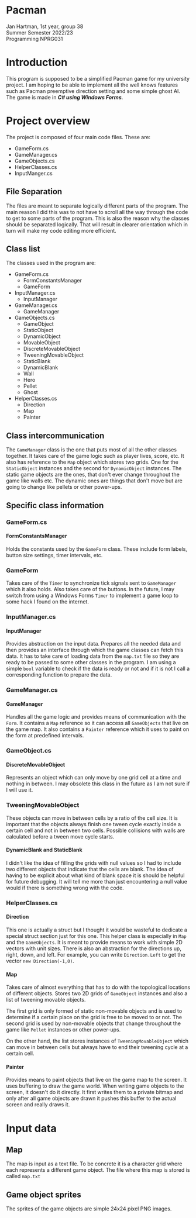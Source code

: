 # Pacman
Jan Hartman, 1st year, group 38  
Summer Semester 2022/23  
Programming NPRG031

# Introduction
This program is supposed to be a simplified Pacman game for my university project. I am hoping to be able to implement all the well knows features such as Pacman preemptive direction setting and some simple ghost AI. The game is made in ***C# using Windows Forms***.

# Project overview
The project is composed of four main code files. These are:
- GameForm.cs
- GameManager.cs
- GameObjects.cs
- HelperClasses.cs
- InputManger.cs

## File Separation
The files are meant to separate logically different parts of the program. The main reason I did this was to not have to scroll all the way through the code to get to some parts of the program. This is also the reason why the classes should be separated logically. That will result in clearer orientation which in turn will make my code editing more efficient.

## Class list
The classes used in the program are: 
- GameForm.cs
  - FormConstantsManager
  - GameForm 
- InputManager.cs
  - InputManager
- GameManager.cs
  - GameManager
- GameObjects.cs
  - GameObject
  - StaticObject
  - DynamicObject
  - MovableObject
  - DiscreteMovableObject
  - TweeningMovableObject
  - StaticBlank
  - DynamicBlank
  - Wall
  - Hero
  - Pellet
  - Ghost
- HelperClasses.cs
  - Direction
  - Map
  - Painter

## Class intercommunication
The `GameManager` class is the one that puts most of all the other classes together. It takes care of the game logic such as player lives, score, etc. It also has reference to the `Map` object which stores two grids. One for the `StaticObject` instances and the second for `DynamicObject` instances. The static game objects are the ones, that don't ever change throughout the game like walls etc. The dynamic ones are things that don't move but are going to change like pellets or other power-ups.

## Specific class information
### GameForm.cs
#### FormConstantsManager
Holds the constants used by the `GameForm` class. These include form labels, button size settings, timer intervals, etc.

### GameForm
Takes care of the `Timer` to synchronize tick signals sent to `GameManager` which it also holds. Also takes care of the buttons. In the future, I may switch from using a Windows Forms `Timer` to implement a game loop to some hack I found on the internet.

### InputManager.cs
#### InputManager
Provides abstraction on the input data. Prepares all the needed data and then provides an interface through which the game classes can fetch this data. It has to take care of loading data from the `map.txt` file so they are ready to be passed to some other classes in the program. I am using a simple `bool` variable to check if the data is ready or not and if it is not I call a corresponding function to prepare the data.

### GameManager.cs
#### GameManager
Handles all the game logic and provides means of communication with the `Form`. It contains a `Map` reference so it can access all `GameObjects` that live on the game map. It also contains a `Painter` reference which it uses to paint on the form at predefined intervals.

### GameObject.cs
#### DiscreteMovableObject
Represents an object which can only move by one grid cell at a time and nothing in between. I may obsolete this class in the future as I am not sure if I will use it.

### TweeningMovableObject
These objects can move in between cells by a ratio of the cell size. It is important that the objects always finish one tween cycle exactly inside a certain cell and not in between two cells. Possible collisions with walls are calculated before a tween move cycle starts.

#### DynamicBlank and StaticBlank
I didn't like the idea of filling the grids with null values so I had to include two different objects that indicate that the cells are blank. The idea of having to be explicit about what kind of blank space it is should be helpful for future debugging. It will tell me more than just encountering a null value would if there is something wrong with the code.

### HelperClasses.cs
#### Direction
This one is actually a struct but I thought it would be wasteful to dedicate a special struct section just for this one. This helper class is especially in `Map` and the `GameObjects`. It is meant to provide means to work with simple 2D vectors with unit sizes. There is also an abstraction for the directions up, right, down, and left. For example, you can write `Direction.Left` to get the vector `new Direction(-1,0)`.

#### Map
Takes care of almost everything that has to do with the topological locations of different objects. Stores two 2D grids of `GameObject` instances and also a list of tweening movable objects.  

The first grid is only formed of static non-movable objects and is used to determine if a certain place on the grid is free to be moved to or not. The second grid is used by non-movable objects that change throughout the game like `Pellet` instances or other power-ups.  

On the other hand, the list stores instances of `TweeningMovableObject` which can move in between cells but always have to end their tweening cycle at a certain cell.

#### Painter
Provides means to paint objects that live on the game map to the screen. It uses buffering to draw the game world. When writing game objects to the screen, it doesn't do it directly. It first writes them to a private bitmap and only after all game objects are drawn it pushes this buffer to the actual screen and really draws it.

# Input data
## Map
The map is input as a text file. To be concrete it is a character grid where each represents a different game object. The file where this map is stored is called `map.txt`

## Game object sprites
The sprites of the game objects are simple 24x24 pixel PNG images.

